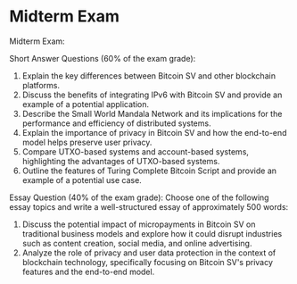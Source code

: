 # Midterm Exam

Midterm Exam:

Short Answer Questions (60% of the exam grade):

1. Explain the key differences between Bitcoin SV and other blockchain platforms.
2. Discuss the benefits of integrating IPv6 with Bitcoin SV and provide an example of a potential application.
3. Describe the Small World Mandala Network and its implications for the performance and efficiency of distributed systems.
4. Explain the importance of privacy in Bitcoin SV and how the end-to-end model helps preserve user privacy.
5. Compare UTXO-based systems and account-based systems, highlighting the advantages of UTXO-based systems.
6. Outline the features of Turing Complete Bitcoin Script and provide an example of a potential use case.

Essay Question (40% of the exam grade): Choose one of the following essay topics and write a well-structured essay of approximately 500 words:

1. Discuss the potential impact of micropayments in Bitcoin SV on traditional business models and explore how it could disrupt industries such as content creation, social media, and online advertising.
2. Analyze the role of privacy and user data protection in the context of blockchain technology, specifically focusing on Bitcoin SV's privacy features and the end-to-end model.

